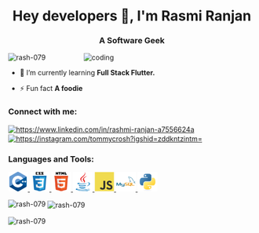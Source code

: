 <h1 align="center">Hey developers 👋, I'm Rasmi Ranjan</h1>
<h3 align="center">A Software Geek</h3>
<img align="right" alt="coding"width="350"src="https://miro.medium.com/max/1600/0*C-cPP9D2MIyeexAT.gif">

<p align="left"> <img src="https://komarev.com/ghpvc/?username=rash-079&label=Profile%20views&color=0e75b6&style=flat" alt="rash-079" /> </p>

- 🌱 I’m currently learning **Full Stack Flutter.**

- ⚡ Fun fact **A foodie**

<h3 align="left">Connect with me:</h3>
<p align="left">
<a href="https://linkedin.com/in/https://www.linkedin.com/in/rashmi-ranjan-a7556624a" target="blank"><img align="center" src="https://raw.githubusercontent.com/rahuldkjain/github-profile-readme-generator/master/src/images/icons/Social/linked-in-alt.svg" alt="https://www.linkedin.com/in/rashmi-ranjan-a7556624a" height="30" width="40" /></a>
<a href="https://instagram.com/https://instagram.com/tommycrosh?igshid=zddkntzintm=" target="blank"><img align="center" src="https://raw.githubusercontent.com/rahuldkjain/github-profile-readme-generator/master/src/images/icons/Social/instagram.svg" alt="https://instagram.com/tommycrosh?igshid=zddkntzintm=" height="30" width="40" /></a>
</p>

<h3 align="left">Languages and Tools:</h3>
<p align="left"> <a href="https://www.w3schools.com/cpp/" target="_blank" rel="noreferrer"> <img src="https://raw.githubusercontent.com/devicons/devicon/master/icons/cplusplus/cplusplus-original.svg" alt="cplusplus" width="40" height="40"/> </a> <a href="https://www.w3schools.com/css/" target="_blank" rel="noreferrer"> <img src="https://raw.githubusercontent.com/devicons/devicon/master/icons/css3/css3-original-wordmark.svg" alt="css3" width="40" height="40"/> </a> <a href="https://www.w3.org/html/" target="_blank" rel="noreferrer"> <img src="https://raw.githubusercontent.com/devicons/devicon/master/icons/html5/html5-original-wordmark.svg" alt="html5" width="40" height="40"/> </a> <a href="https://www.java.com" target="_blank" rel="noreferrer"> <img src="https://raw.githubusercontent.com/devicons/devicon/master/icons/java/java-original.svg" alt="java" width="40" height="40"/> </a> <a href="https://developer.mozilla.org/en-US/docs/Web/JavaScript" target="_blank" rel="noreferrer"> <img src="https://raw.githubusercontent.com/devicons/devicon/master/icons/javascript/javascript-original.svg" alt="javascript" width="40" height="40"/> </a> <a href="https://www.mysql.com/" target="_blank" rel="noreferrer"> <img src="https://raw.githubusercontent.com/devicons/devicon/master/icons/mysql/mysql-original-wordmark.svg" alt="mysql" width="40" height="40"/> </a> <a href="https://www.python.org" target="_blank" rel="noreferrer"> <img src="https://raw.githubusercontent.com/devicons/devicon/master/icons/python/python-original.svg" alt="python" width="40" height="40"/> </a> </p>

<p><img align="left" src="https://github-readme-stats.vercel.app/api/top-langs?username=rash-079&show_icons=true&locale=en&layout=compact" alt="rash-079" /></p>

<p>&nbsp;<img align="center" src="https://github-readme-stats.vercel.app/api?username=rash-079&show_icons=true&locale=en" alt="rash-079" /></p>

<p><img align="center" src="https://github-readme-streak-stats.herokuapp.com/?user=rash-079&" alt="rash-079" /></p>

